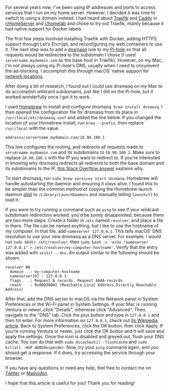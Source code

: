 For several years now, I've been using IP addresses and ports to access services
that I run on my home server. However, I decided it was time to switch to using
a domain instead. I had heard about [Traefik](https://traefik.io/traefik/) and [Caddy](https://caddyserver.com/)
in [r/HomeServer](https://www.reddit.com/r/HomeServer/) and [r/homelab](https://www.reddit.com/r/homelab/)
and chose to try out Traefik, mainly because it had native support for Docker labels.

The first few steps involved installing Traefik with Docker, adding HTTPS support
through Let's Encrypt, and reconfiguring my web containers to use it. The next step
was to add a [dnsmasq](https://en.wikipedia.org/wiki/Dnsmasq) rule to my [Pi-hole](https://pi-hole.net/)
so that all requests would be redirected to the subdomain I chose (I used `servername.mydomain.com`
as the base host in Traefik). However, on my Mac, I'm not always using my Pi-hole's
DNS, usually when I need to circumvent the ad-blocking. I accomplish this through
macOS' native support for [network locations](https://support.apple.com/en-us/HT202480).

After doing a bit of research, I found out I could use dnsmasq on my Mac to do accomplish
wildcard subdomains, just like I did on the Pi-hole, but it worked wonderfully once
I got it to work.

I used [Homebrew](https://brew.sh/) to install and configure dnsmasq:
`brew install dnsmasq`. I then opened the configuration file for dnsmasq from its
place in `/usr/local/etc/dnsmasq.conf` and added the line below. If you changed
the location of your Homebrew install, run `brew --prefix`, then replace `/usr/local`
with the value.

```text
address=/servername.mydomain.com/10.90.100.1
```

This line configures the routing, and redirects all requests made to
`servername.mydomain.com` and its subdomains to `10.90.100.1`. Make sure to replace
`10.90.100.1` with the IP you want to redirect to. If you're interested in knowing
why dnsmasq redirects all redirects to both the base domain and its subdomains to
the IP, [this Stack Overflow answer](https://stackoverflow.com/a/37449551/7313822)
explains why.

To start dnsmasq, run `sudo brew services start dnsmasq`. Homebrew will handle autostarting
the daemon and ensuring it stays alive. I found this to be simpler than the common
method of copying the Homebrew launch daemon [plist](https://en.wikipedia.org/wiki/Property_list)
to `/Library/LaunchDaemons` and manually telling `launchctl` to load it.

If you were to try running a command such as `ping` to see if your wildcard subdomain
redirection worked, you'd be sorely disappointed, because there are two more steps.
Create a folder in `/etc` named `resolver`, and place a file in there. The file
can be named anything, but I like to use the hostname of my computer. In that file,
add `nameserver 127.0.0.1`. This tells macOS' DNS resolution to use your new dnsmasq
as a DNS server. For example, I would run `sudo mkdir /etc/resolver`, then
`sudo bash -c 'echo "nameserver 127.0.0.1" > /etc/resolver/my-computer-hostname'`.
Verify that the entry was added with `scutil --dns`. An output similar to the following
should be shown.

```text
resolver #8
  domain   : my-computer-hostname
  nameserver[0] : 127.0.0.1
  flags    : Request A records, Request AAAA records
  reach    : 0x00030002 (Reachable,Local Address,Directly Reachable Address)
```

After that, add the DNS server to macOS via the Network panel in System Preferences
or the Wi-Fi panel in System Settings. If your Mac is running Ventura or newer,
click "Details", otherwise click "Advanced". Then, navigate to the "DNS" tab. Click
the plus button and type in `127.0.0.1` and then hit enter. For more information
on `127.0.0.1`, check out [its Wikipedia article](https://en.wikipedia.org/wiki/Localhost).
Back to System Preferences, click the OK button, then click Apply. If you're running
Ventura or newer, just click the OK button and it will save and apply the settings.
Once the icon is disabled and greyed out, flush your DNS cache. You can do that
with `sudo dscacheutil -flushcache` and `sudo killall -HUP mDNSResponder`. Now,
try your `ping` command again, and you should get a response. If it does, try accessing
the service through your browser.

If you have any questions or need any help, feel free to contact me on
[Twitter](https://twitter.com/hkamran80) or [Mastodon](https://vmst.io/@hkamran).

I hope that this article is useful for you! Thank you for reading!
